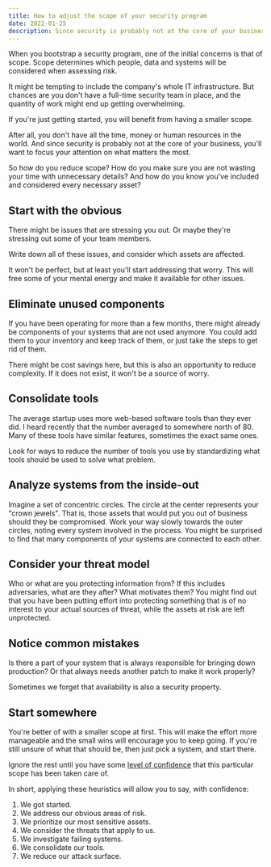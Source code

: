 ```yaml
---
title: How to adjust the scope of your security program
date: 2022-01-25
description: Since security is probably not at the core of your business, you'll want to focus your attention on what matters the most.
---
```


When you bootstrap a security program, one of the initial concerns is that of scope.
Scope determines which people, data and systems will be considered when assessing risk.

It might be tempting to include the company's whole IT infrastructure. But chances are you don't have a full-time security team in place, and the quantity of work might end up getting overwhelming.

If you're just getting started, you will benefit from having a smaller scope. 

After all, you don't have all the time, money or human resources in the world.
And since security is probably not at the core of your business, you'll want to focus your attention on what matters the most.

So how do you reduce scope? 
How do you make sure you are not wasting your time with unnecessary details?
And how do you know you've included and considered every necessary asset?

## Start with the obvious

There might be issues that are stressing you out. 
Or maybe they're stressing out some of your team members.

Write down all of these issues, and consider which assets are affected.

It won't be perfect, but at least you'll start addressing that worry. This will free some of your mental energy and make it available for other issues.

## Eliminate unused components

If you have been operating for more than a few months, there might already be components of your systems that are not used anymore. You could add them to your inventory and keep track of them, or just take the steps to get rid of them. 

There might be cost savings here, but this is also an opportunity to reduce complexity. If it does not exist, it won't be a source of worry.

## Consolidate tools

The average startup uses more web-based software tools than they ever did. I heard recently that the number averaged to somewhere north of 80. Many of these tools have similar features, sometimes the exact same ones. 

Look for ways to reduce the number of tools you use by standardizing what tools should be used to solve what problem.

## Analyze systems from the inside-out

Imagine a set of concentric circles. The circle at the center represents your "crown jewels". That is, those assets that would put you out of business should they be compromised. Work your way slowly towards the outer circles, noting every system involved in the process. You might be surprised to find that many components of your systems are connected to each other. 

## Consider your threat model

Who or what are you protecting information from? If this includes adversaries, what are they after? What motivates them? You might find out that you have been putting effort into protecting something that is of no interest to your actual sources of threat, while the assets at risk are left unprotected.

## Notice common mistakes

Is there a part of your system that is always responsible for bringing down production? Or that always needs another patch to make it work properly?

Sometimes we forget that availability is also a security property.

## Start somewhere

You're better of with a smaller scope at first. This will make the effort more manageable and the small wins will encourage you to keep going. If you're still unsure of what that should be, then just pick a system, and start there. 

Ignore the rest until you have some [level of confidence](/blog/measure-things) that this particular scope has been taken care of.

In short, applying these heuristics will allow you to say, with confidence:

1. We got started.
1. We address our obvious areas of risk.
1. We prioritize our most sensitive assets.
1. We consider the threats that apply to us.
1. We investigate failing systems.
1. We consolidate our tools.
1. We reduce our attack surface.
